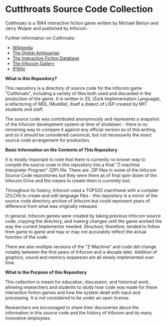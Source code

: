 # Cutthroats Source Code Collection

Cutthroats is a 1984 interactive fiction game written by Michael Berlyn and Jerry Wolper and published by Infocom.

Further information on Cutthroats:

* [Wikipedia](https://en.wikipedia.org/wiki/Cutthroats_(video_game))
* [The Digital Antiquarian](https://www.filfre.net/2013/11/cutthroats/)
* [The Interactive Fiction Database](https://ifdb.tads.org/viewgame?id=4ao65o1u0xuvj8jf)
* [The Infocom Gallery](https://gallery.guetech.org/cutthroats/cutthroats.html)
* [IFWiki](http://www.ifwiki.org/index.php/Cutthroats)

__What is this Repository?__

This repository is a directory of source code for the Infocom game "Cutthroats", including a variety of files both used and discarded in the production of the game. It is written in ZIL (Zork Implementation Language), a refactoring of MDL (Muddle), itself a dialect of LISP created by MIT students and staff.

The source code was contributed anonymously and represents a snapshot of the Infocom development system at time of shutdown - there is no remaining way to compare it against any official version as of this writing, and so it should be considered canonical, but not necessarily the exact source code arrangement for production.

__Basic Information on the Contents of This Repository__

It is mostly important to note that there is currently no known way to compile the source code in this repository into a final "Z-machine Interpreter Program" (ZIP) file. There are .ZIP files in some of the Infocom Source Code repositories but they were there as of final spin-down of the Infocom Drive and the means to create them is currently lost.

Throughout its history, Infocom used a TOPS20 mainframe with a compiler (ZILCH) to create and edit language files - this repository is a mirror of the source code directory archive of Infocom but could represent years of difference from what was originally released.

In general, Infocom games were created by taking previous Infocom source code, copying the directory, and making changes until the game worked the way the current Implementor needed. Structure, therefore, tended to follow from game to game and may or may not accurately reflect the actual function of the code.

There are also multiple versions of the "Z-Machine" and code did change notably between the first years of Infocom and a decade later. Addition of graphics, sound and memory expansion are all slowly implemented over time.

__What is the Purpose of this Repository__

This collection is meant for education, discussion, and historical work, allowing researchers and students to study how code was made for these interactive fiction games and how the system dealt with input and processing. It is not considered to be under an open license.

Researchers are encouraged to share their discoveries about the information in this source code and the history of Infocom and its many innovative employees.

